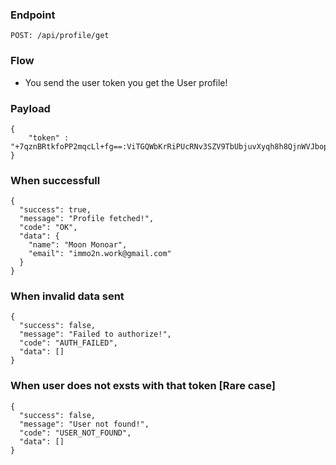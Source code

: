 ### Endpoint
```
POST: /api/profile/get
```

### Flow
- You send the user token you get the User profile!

### Payload
```
{
    "token" : "+7qznBRtkfoPP2mqcLl+fg==:ViTGQWbKrRiPUcRNv3SZV9TbUbjuvXyqh8h8QjnWVJbop7HUYt/awa9He6A5MHMAufU8tGiHDI1So9ZlQTE0DpKbaMCiJB/Uhns1h46pyII="
}
```
### When successfull
```
{
  "success": true,
  "message": "Profile fetched!",
  "code": "OK",
  "data": {
    "name": "Moon Monoar",
    "email": "immo2n.work@gmail.com"
  }
}
```
### When invalid data sent
```
{
  "success": false,
  "message": "Failed to authorize!",
  "code": "AUTH_FAILED",
  "data": []
}
```
### When user does not exsts with that token [Rare case]
```
{
  "success": false,
  "message": "User not found!",
  "code": "USER_NOT_FOUND",
  "data": []
}
```
